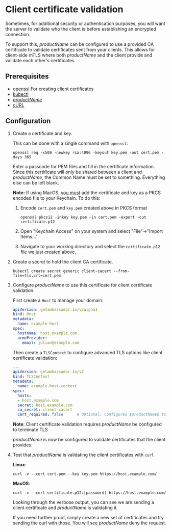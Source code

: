 # Client certificate validation

[//]: # (+FIX+ link to "TLS and client certs" concept)

Sometimes, for additional security or authentication purposes, you will want
the server to validate who the client is before establishing an encrypted 
connection.

To support this, $productName$ can be configured to use a provided CA certificate 
to validate certificates sent from your clients. This allows for client-side 
mTLS where both $productName$ and the client provide and validate each other's 
certificates.

## Prerequisites

- [openssl](https://www.openssl.org/source/) For creating client certificates
- [kubectl](https://kubernetes.io/docs/tasks/tools/install-kubectl/)
- [$productName$](../../tutorials/getting-started)
- [cURL](https://curl.haxx.se/download.html)


## Configuration

1. Create a certificate and key.

   This can be done with a single command with `openssl`:

   ```
   openssl req -x509 -newkey rsa:4096 -keyout key.pem -out cert.pem -days 365
   ```

   Enter a passcode for PEM files and fill in the certificate information.
   Since this certificate will only be shared between a client and $productName$,
   the Common Name must be set to something. Everything else can be left blank.

   **Note:** If using MacOS, 
   [you must](https://curl.haxx.se/mail/archive-2014-10/0053.html) 
   add the certificate and key as a PKCS encoded file to your Keychain. To do 
   this:
   
   1. Encode `cert.pem` and `key.pem` created above in PKCS format

      ```
      openssl pkcs12 -inkey key.pem -in cert.pem -export -out certificate.p12
      ```

   2. Open "Keychain Access" on your system and select "File"->"Import Items..."

   3. Navigate to your working directory and select the `certificate.p12` file
   we just created above.

2. Create a secret to hold the client CA certificate.

   ```
   kubectl create secret generic client-cacert --from-file=tls.crt=cert.pem
   ```

3. Configure $productName$ to use this certificate for client certificate validation.

   First create a `Host` to manage your domain:

   ```yaml
   apiVersion: getambassador.io/v3alpha1
   kind: Host
   metadata:
     name: example-host
   spec:
     hostname: host.example.com
     acmeProvider:
       email: julian@example.com
   ```

   Then create a `TLSContext` to configure advanced TLS options like client
   certificate validation:
   
    ```yaml
    ---
    apiVersion: getambassador.io/v2
    kind: TLSContext
    metadata:
      name: example-host-context
    spec:
      hosts:
      - host.example.com
      secret: host.example.com
      ca_secret: client-cacert
      cert_required: false      # Optional: Configures $productName$ to reject the request if the client does not provide a certificate. Default: false
    ```

    **Note**: Client certificate validation requires $productName$ be configured to terminate TLS 

    $productName$ is now be configured to validate certificates that the client provides.

4. Test that $productName$ is validating the client certificates with `curl`

   **Linux**:
   ```
   curl -v --cert cert.pem --key key.pem https://host.example.com/
   ```

   **MacOS**:
   ```
   curl -v --cert certificate.p12:[password] https://host.example.com/
   ```

   Looking through the verbose output, you can see we are sending a client
   certificate and $productName$ is validating it. 

   If you need further proof, simply create a new set of certificates and 
   try sending the curl with those. You will see $productName$ deny the request.
